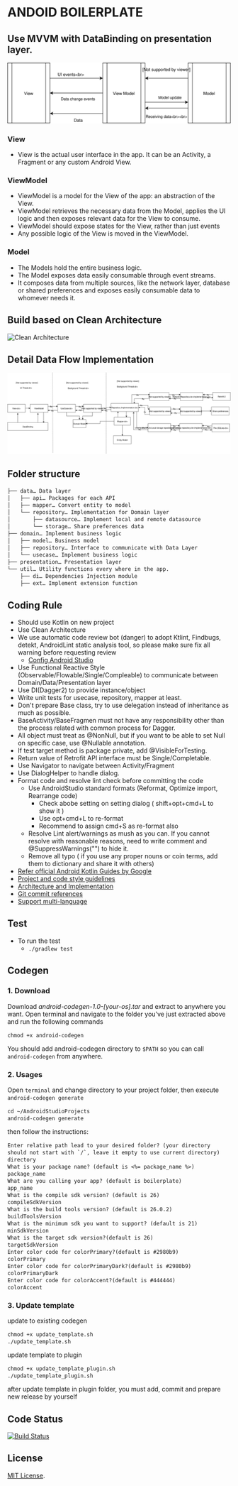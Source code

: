 # ANDOID BOILERPLATE
## Use MVVM with DataBinding on presentation layer.
![MVVM](https://github.com/Innovatube/android-boilerplate/blob/kotlin-mvvm-clean/images/mvvm_architecture.svg)
### View
* View is the actual user interface in the app. It can be an Activity, a Fragment or any custom Android View. 
### ViewModel
* ViewModel is a model for the View of the app: an abstraction of the View. 
* ViewModel retrieves the necessary data from the Model, applies the UI logic and then exposes relevant data for the View to consume. 
* ViewModel should expose states for the View, rather than just events
* Any possible logic of the View is moved in the ViewModel.
### Model
* The Models hold the entire business logic.
* The Model exposes data easily consumable through event streams. 
* It composes data from multiple sources, like the network layer, database or shared preferences and exposes easily consumable data to whomever needs it. 
## Build based on Clean Architecture
![Clean Architecture](https://8thlight.com/blog/assets/posts/2012-08-13-the-clean-architecture/CleanArchitecture-8d1fe066e8f7fa9c7d8e84c1a6b0e2b74b2c670ff8052828f4a7e73fcbbc698c.jpg)
## Detail Data Flow Implementation
![Data Flow](https://github.com/Innovatube/android-boilerplate/blob/kotlin-mvvm-clean/images/clean_architecture_flow.svg)

## Folder structure
```
├── data… Data layer
│   ├── api… Packages for each API 
│   ├── mapper… Convert entity to model
│   └── repository… Implementation for Domain layer
│       ├── datasource… Implement local and remote datasource
│       └── storage… Share preferences data
├── domain… Implement business logic
│   ├── model… Business model
│   ├── repository… Interface to communicate with Data Layer
│   └── usecase… Implement business logic
├── presentation… Presentation layer
└── util… Utility functions every where in the app.
    ├── di… Dependencies Injection module
    ├── ext… Implement extension function 

```

## Coding Rule
* Should use Kotlin on new project
* Use Clean Architecture
* We use automatic code review bot (danger) to adopt Ktlint, Findbugs, detekt, AndroidLint static analysis tool, so please make sure fix all warning before requesting review
    * [Config Android Studio](https://github.com/Innovatube/android-boilerplate/wiki/Config-Android-Studio)
* Use Functional Reactive Style (Observable/Flowable/Single/Compleable) to communicate between Domain/Data/Presentation layer 
* Use DI(Dagger2) to provide instance/object
* Write unit tests for usecase, repository, mapper at least.
* Don't prepare Base class, try to use delegation instead of inheritance as much as possible.	
* BaseActivity/BaseFragmen must not have any responsibility other than the process related with common process for Dagger.
* All object must treat as @NonNull, but if you want to be able to set Null on specific case, use @Nullable annotation.
* If test target method is package private, add @VisibleForTesting.
* Return value of Retrofit API interface must be Single/Completable.
* Use Navigator to navigate between Activity/Fragment
* Use DialogHelper to handle dialog.
* Format code and resolve lint check before committing the code
    * Use AndroidStudio standard formats (Reformat, Optimize import, Rearrange code)
      * Check abobe setting on setting dialog ( shift+opt+cmd+L to show it )
      * Use opt+cmd+L to re-format
      * Recommend to assign cmd+S as  re-format also
    * Resolve Lint alert/warnings as mush as you can. If you cannot resolve with reasonable reasons, need to write comment and @SuppressWarnings("") to hide it.
    * Remove all typo ( if you use any proper nouns or coin terms, add them to dictionary and share it with others)
* [Refer official Android Kotlin Guides by Google](https://android.github.io/kotlin-guides/style.html)
* [Project and code style guidelines](project_and_code_guidelines.md)
* [Architecture and Implementation](android_architecture.md)
* [Git commit references](git_template.md)
* [Support multi-language](https://medium.com/google-developer-experts/android-strings-xml-things-to-remember-c155025bb8bb#.t01sm5mi8)

## Test 
- To run the test
    - `./gradlew test`

## Codegen 
### 1. Download
Download *android-codegen-1.0-[your-os].tar* and extract to anywhere you want.
Open terminal and navigate to the folder you've just extracted above and run the following commands
```
chmod +x android-codegen
```
You should add android-codegen directory to `$PATH` so you can call `android-codegen` from anywhere.

### 2. Usages
Open `terminal` and change directory to your project folder, then execute `android-codegen generate`
```
cd ~/AndroidStudioProjects
android-codegen generate
```
then follow the instructions:
```
Enter relative path lead to your desired folder? (your directory should not start with `/`, leave it empty to use current directory)
directory 
What is your package name? (default is <%= package_name %>)
package_name 
What are you calling your app? (default is boilerplate)
app_name 
What is the compile sdk version? (default is 26)
compileSdkVersion 
What is the build tools version? (default is 26.0.2)
buildToolsVersion 
What is the minimum sdk you want to support? (default is 21)
minSdkVersion 
What is the target sdk version?(default is 26)
targetSdkVersion 
Enter color code for colorPrimary?(default is #2980b9)
colorPrimary 
Enter color code for colorPrimaryDark?(default is #2980b9)
colorPrimaryDark 
Enter color code for colorAccent?(default is #444444)
colorAccent 
```

### 3. Update template
update to existing codegen
```
chmod +x update_template.sh
./update_template.sh
```
update template to plugin
```
chmod +x update_template_plugin.sh
./update_template_plugin.sh
```

after update template in plugin folder, you must add, commit and prepare new release by yourself
## Code Status
[![Build Status](https://circleci.com/gh/Innovatube/android-boilerplate.svg?style=svg)](https://circleci.com/gh/Innovatube/android-boilerplate)

## License
[MIT License](https://opensource.org/licenses/MIT).